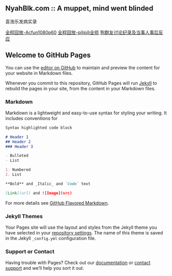 ## NyahBlk.com :: A muppet, mind went blinded

袁浩乐发病实录

[全程回放-Acfun1080p60](https://www.acfun.cn/v/ac24563298)
[全程回放-pilipili全损](https://www.bilibili.com/video/BV1DK4y1n7d2)
[狗群友讨论纪录及当事人事后反应](https://Innotori.github.io/袁浩乐发病讨论实录.txt)


## Welcome to GitHub Pages

You can use the [editor on GitHub](https://github.com/Innotori/Innotori.github.io/edit/main/index.md) to maintain and preview the content for your website in Markdown files.

Whenever you commit to this repository, GitHub Pages will run [Jekyll](https://jekyllrb.com/) to rebuild the pages in your site, from the content in your Markdown files.

### Markdown

Markdown is a lightweight and easy-to-use syntax for styling your writing. It includes conventions for

```markdown
Syntax highlighted code block

# Header 1
## Header 2
### Header 3

- Bulleted
- List

1. Numbered
2. List

**Bold** and _Italic_ and `Code` text

[Link](url) and ![Image](src)
```

For more details see [GitHub Flavored Markdown](https://guides.github.com/features/mastering-markdown/).

### Jekyll Themes

Your Pages site will use the layout and styles from the Jekyll theme you have selected in your [repository settings](https://github.com/Innotori/Innotori.github.io/settings). The name of this theme is saved in the Jekyll `_config.yml` configuration file.

### Support or Contact

Having trouble with Pages? Check out our [documentation](https://docs.github.com/categories/github-pages-basics/) or [contact support](https://support.github.com/contact) and we’ll help you sort it out.
